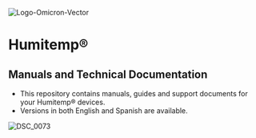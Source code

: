 ![Logo-Omicron-Vector](https://github.com/Omicron-IoT-Solutions/Kontrolog/assets/141452095/547ede81-affa-4bfe-9f5f-5f30b309bf54)
# Humitemp®
## Manuals and Technical Documentation
- This repository contains manuals, guides and support documents for your Humitemp® devices.
- Versions in both English and Spanish are available.

![DSC_0073](https://github.com/Omicron-IoT-Solutions/Humitemp/assets/141452095/c7291ac9-86e1-4040-ab1a-48db648cd380)

